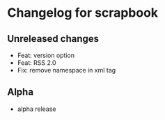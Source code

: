 # Changelog for scrapbook

## Unreleased changes

- Feat: version option
- Feat: RSS 2.0
- Fix: remove namespace in xml tag

## Alpha

- alpha release

